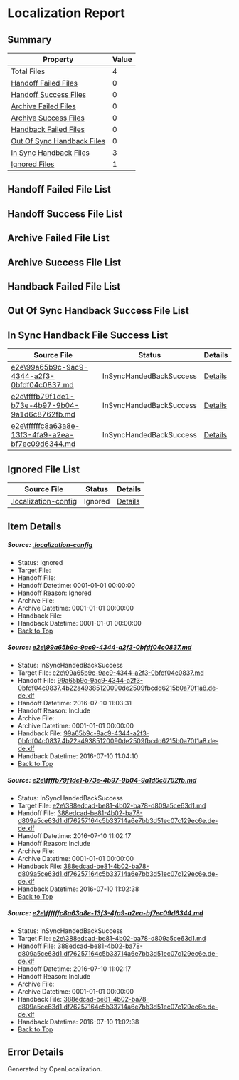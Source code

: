 # <a name='report-top'></a> Localization Report

## Summary
 Property | Value 
 -------- | ----- 
 Total Files | 4
[ Handoff Failed Files ](#handoff-failed-list)| 0
[ Handoff Success Files ](#handoff-success-list)| 0
[ Archive Failed Files ](#archive-failed-list)| 0
[ Archive Success Files ](#archive-success-list)| 0
[ Handback Failed Files ](#handback-failed-list)| 0
[ Out Of Sync Handback Files ](#outofsync-handback-success-list)| 0
[ In Sync Handback Files ](#insync-handback-success-list)| 3
[ Ignored Files ](#ignored-list)| 1

## <a name='handoff-failed-list'></a> Handoff Failed File List

## <a name='handoff-success-list'></a> Handoff Success File List

## <a name='archive-failed-list'></a> Archive Failed File List

## <a name='archive-success-list'></a> Archive Success File List

## <a name='handback-failed-list'></a> Handback Failed File List

## <a name='outofsync-handback-success-list'></a> Out Of Sync Handback Success File List

## <a name='insync-handback-success-list'></a> In Sync Handback File Success List
 Source File | Status | Details 
 ----------- | ------ | ------- 
 [e2e\99a65b9c-9ac9-4344-a2f3-0bfdf04c0837.md](https://github.com/OpenLocalizationTestOrg/oltest/blob/28461f767d961c978993cf8f54c1581d749d8b28/e2e/99a65b9c-9ac9-4344-a2f3-0bfdf04c0837.md) | InSyncHandedBackSuccess | [Details](#784d90dc4bbb7bb4235799b6856583f1f3f2b6c21)
 [e2e\ffffb79f1de1-b73e-4b97-9b04-9a1d6c8762fb.md](https://github.com/OpenLocalizationTestOrg/oltest/blob/eb5d47ed18081564d9259c8e0f30b86149a960f6/e2e/ffffb79f1de1-b73e-4b97-9b04-9a1d6c8762fb.md) | InSyncHandedBackSuccess | [Details](#0b0c18d97c61ccad72e7a526b0cab5e3545eb5162)
 [e2e\ffffffc8a63a8e-13f3-4fa9-a2ea-bf7ec09d6344.md](https://github.com/OpenLocalizationTestOrg/oltest/blob/28461f767d961c978993cf8f54c1581d749d8b28/e2e/ffffffc8a63a8e-13f3-4fa9-a2ea-bf7ec09d6344.md) | InSyncHandedBackSuccess | [Details](#0b0c18d97c61ccad72e7a526b0cab5e3545eb5163)

## <a name='ignored-list'></a> Ignored File List
 Source File | Status | Details 
 ----------- | ------ | ------- 
 [.localization-config](https://github.com/OpenLocalizationTestOrg/oltest/blob/28461f767d961c978993cf8f54c1581d749d8b28/.localization-config) | Ignored | [Details](#3d4f252ac210baf56311d7e97dcc2db10974dbd20)

## Item Details
##### <a name='3d4f252ac210baf56311d7e97dcc2db10974dbd20'></a> Source: [.localization-config](https://github.com/OpenLocalizationTestOrg/oltest/blob/28461f767d961c978993cf8f54c1581d749d8b28/.localization-config)
* Status: Ignored
* Target File: 
* Handoff File: 
* Handoff Datetime: 0001-01-01 00:00:00
* Handoff Reason: Ignored
* Archive File: 
* Archive Datetime: 0001-01-01 00:00:00
* Handback File: 
* Handback Datetime: 0001-01-01 00:00:00
* [Back to Top](#report-top)

##### <a name='784d90dc4bbb7bb4235799b6856583f1f3f2b6c21'></a> Source: [e2e\99a65b9c-9ac9-4344-a2f3-0bfdf04c0837.md](https://github.com/OpenLocalizationTestOrg/oltest/blob/28461f767d961c978993cf8f54c1581d749d8b28/e2e/99a65b9c-9ac9-4344-a2f3-0bfdf04c0837.md)
* Status: InSyncHandedBackSuccess
* Target File: [e2e\99a65b9c-9ac9-4344-a2f3-0bfdf04c0837.md](https://github.com/OpenLocalizationTestOrg/oltest-dede-fly/blob/311b25f59874a1637fba84cffb05359942e9eea3/e2e/99a65b9c-9ac9-4344-a2f3-0bfdf04c0837.md)
* Handoff File: [99a65b9c-9ac9-4344-a2f3-0bfdf04c0837.4b22a49385120090de2509fbcdd6215b0a70f1a8.de-de.xlf](https://github.com/OpenLocalizationTestOrg/olhandoff-e2e/blob/dd782ce255e624f856f9249773d7df24f8b1bb15/ol-handoff/OpenLocalizationTestOrg/oltest-dede-fly/ci/ht/99a65b9c-9ac9-4344-a2f3-0bfdf04c0837.4b22a49385120090de2509fbcdd6215b0a70f1a8.de-de.xlf)
* Handoff Datetime: 2016-07-10 11:03:31
* Handoff Reason: Include
* Archive File: 
* Archive Datetime: 0001-01-01 00:00:00
* Handback File: [99a65b9c-9ac9-4344-a2f3-0bfdf04c0837.4b22a49385120090de2509fbcdd6215b0a70f1a8.de-de.xlf](https://github.com/OpenLocalizationTestOrg/olhandback-e2e/blob/4214d062119c180dafc8c5962d107e39c52e1aed/ol-handback/OpenLocalizationTestOrg/oltest-dede-fly/ci/ht/99a65b9c-9ac9-4344-a2f3-0bfdf04c0837.4b22a49385120090de2509fbcdd6215b0a70f1a8.de-de.xlf)
* Handback Datetime: 2016-07-10 11:04:10
* [Back to Top](#report-top)

##### <a name='0b0c18d97c61ccad72e7a526b0cab5e3545eb5162'></a> Source: [e2e\ffffb79f1de1-b73e-4b97-9b04-9a1d6c8762fb.md](https://github.com/OpenLocalizationTestOrg/oltest/blob/eb5d47ed18081564d9259c8e0f30b86149a960f6/e2e/ffffb79f1de1-b73e-4b97-9b04-9a1d6c8762fb.md)
* Status: InSyncHandedBackSuccess
* Target File: [e2e\388edcad-be81-4b02-ba78-d809a5ce63d1.md](https://github.com/OpenLocalizationTestOrg/oltest-dede-fly/blob/5a620f8d52a9b0dfaa3c8e8b8267cd31992c3849/e2e/388edcad-be81-4b02-ba78-d809a5ce63d1.md)
* Handoff File: [388edcad-be81-4b02-ba78-d809a5ce63d1.df76257164c5b33714a6e7bb3d51ec07c129ec6e.de-de.xlf](https://github.com/OpenLocalizationTestOrg/olhandoff-e2e/blob/5e6523be185798bae781f73ee341613ad4b597e8/ol-handoff/OpenLocalizationTestOrg/oltest-dede-fly/ci/ht/388edcad-be81-4b02-ba78-d809a5ce63d1.df76257164c5b33714a6e7bb3d51ec07c129ec6e.de-de.xlf)
* Handoff Datetime: 2016-07-10 11:02:17
* Handoff Reason: Include
* Archive File: 
* Archive Datetime: 0001-01-01 00:00:00
* Handback File: [388edcad-be81-4b02-ba78-d809a5ce63d1.df76257164c5b33714a6e7bb3d51ec07c129ec6e.de-de.xlf](https://github.com/OpenLocalizationTestOrg/olhandback-e2e/blob/41a0771ac27da35f9a2c00ae7f7d57035fa6cb3c/ol-handback/OpenLocalizationTestOrg/oltest-dede-fly/ci/ht/388edcad-be81-4b02-ba78-d809a5ce63d1.df76257164c5b33714a6e7bb3d51ec07c129ec6e.de-de.xlf)
* Handback Datetime: 2016-07-10 11:02:38
* [Back to Top](#report-top)

##### <a name='0b0c18d97c61ccad72e7a526b0cab5e3545eb5163'></a> Source: [e2e\ffffffc8a63a8e-13f3-4fa9-a2ea-bf7ec09d6344.md](https://github.com/OpenLocalizationTestOrg/oltest/blob/28461f767d961c978993cf8f54c1581d749d8b28/e2e/ffffffc8a63a8e-13f3-4fa9-a2ea-bf7ec09d6344.md)
* Status: InSyncHandedBackSuccess
* Target File: [e2e\388edcad-be81-4b02-ba78-d809a5ce63d1.md](https://github.com/OpenLocalizationTestOrg/oltest-dede-fly/blob/5a620f8d52a9b0dfaa3c8e8b8267cd31992c3849/e2e/388edcad-be81-4b02-ba78-d809a5ce63d1.md)
* Handoff File: [388edcad-be81-4b02-ba78-d809a5ce63d1.df76257164c5b33714a6e7bb3d51ec07c129ec6e.de-de.xlf](https://github.com/OpenLocalizationTestOrg/olhandoff-e2e/blob/5e6523be185798bae781f73ee341613ad4b597e8/ol-handoff/OpenLocalizationTestOrg/oltest-dede-fly/ci/ht/388edcad-be81-4b02-ba78-d809a5ce63d1.df76257164c5b33714a6e7bb3d51ec07c129ec6e.de-de.xlf)
* Handoff Datetime: 2016-07-10 11:02:17
* Handoff Reason: Include
* Archive File: 
* Archive Datetime: 0001-01-01 00:00:00
* Handback File: [388edcad-be81-4b02-ba78-d809a5ce63d1.df76257164c5b33714a6e7bb3d51ec07c129ec6e.de-de.xlf](https://github.com/OpenLocalizationTestOrg/olhandback-e2e/blob/41a0771ac27da35f9a2c00ae7f7d57035fa6cb3c/ol-handback/OpenLocalizationTestOrg/oltest-dede-fly/ci/ht/388edcad-be81-4b02-ba78-d809a5ce63d1.df76257164c5b33714a6e7bb3d51ec07c129ec6e.de-de.xlf)
* Handback Datetime: 2016-07-10 11:02:38
* [Back to Top](#report-top)


## Error Details

Generated by OpenLocalization.
